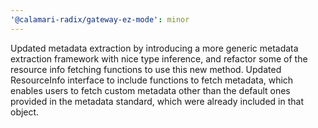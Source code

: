 ```yaml
---
'@calamari-radix/gateway-ez-mode': minor
---
```


Updated metadata extraction by introducing a more generic metadata extraction framework with nice type inference, and refactor some of the resource info fetching functions to use this new method.
Updated ResourceInfo interface to include functions to fetch metadata, which enables users to fetch custom metadata other than the default ones provided in the metadata standard, which were already included in that object.
